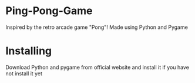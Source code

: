 # Ping-Pong-Game
Inspired by the retro arcade game "Pong"!
Made using Python and Pygame 
# Installing
Download Python and pygame from official website and install it if you have not install it yet
